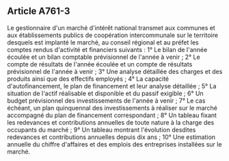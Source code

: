 Article A761-3
----
Le gestionnaire d'un marché d'intérêt national transmet aux communes et aux
établissements publics de coopération intercommunale sur le territoire desquels
est implanté le marché, au conseil régional et au préfet les comptes rendus
d'activité et financiers suivants : 1° Le bilan de l'année écoulée et un bilan
comptable prévisionnel de l'année à venir ; 2° Le compte de résultats de l'année
écoulée et un compte de résultats prévisionnel de l'année à venir ; 3° Une
analyse détaillée des charges et des produits ainsi que des effectifs employés ;
4° La capacité d'autofinancement, le plan de financement et leur analyse
détaillée ; 5° La situation de l'actif réalisable et disponible et du passif
exigible ; 6° Un budget prévisionnel des investissements de l'année à venir ; 7°
Le cas échéant, un plan quinquennal des investissements à réaliser sur le marché
accompagné du plan de financement correspondant ; 8° Un tableau fixant les
redevances et contributions annuelles de toute nature à la charge des occupants
du marché ; 9° Un tableau montrant l'évolution desdites redevances et
contributions annuelles depuis dix ans ; 10° Une estimation annuelle du chiffre
d'affaires et des emplois des entreprises installées sur le marché.

